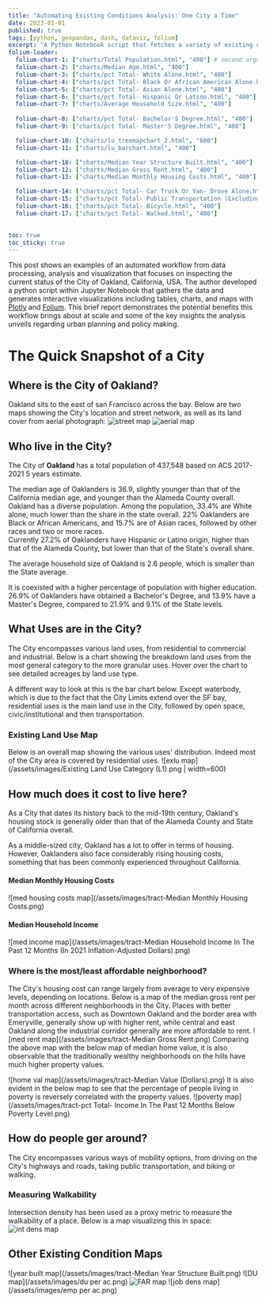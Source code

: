 ```yaml
---
title: "Automating Existing Conditions Analysis: One City a Time"
date: 2023-01-01
published: true
tags: [python, geopandas, dash, dataviz, folium]
excerpt: "A Python Notebook script that fetches a variety of existing conditions data from publicly accessible APIs and produce hundreds of production quality maps and interactive charts within seconds. Tech stack includes Python, GeoPandas, Dash, Folium, and Notebook."
folium-loader:
  folium-chart-1: ["charts/Total Population.html", "400"] # second argument is the height
  folium-chart-2: ["charts/Median Age.html", "400"] 
  folium-chart-3: ["charts/pct Total- White Alone.html", "400"] 
  folium-chart-4: ["charts/pct Total- Black Or African American Alone.html", "400"] 
  folium-chart-5: ["charts/pct Total- Asian Alone.html", "400"] 
  folium-chart-6: ["charts/pct Total- Hispanic Or Latino.html", "400"] 
  folium-chart-7: ["charts/Average Household Size.html", "400"]
  
  folium-chart-8: ["charts/pct Total- Bachelor'S Degree.html", "400"]
  folium-chart-9: ["charts/pct Total- Master'S Degree.html", "400"]

  folium-chart-10: ["charts/lu_treemapchart_2.html", "600"]
  folium-chart-11: ["charts/lu_barchart.html", "400"]

  folium-chart-18: ["charts/Median Year Structure Built.html", "400"]
  folium-chart-12: ["charts/Median Gross Rent.html", "400"]
  folium-chart-13: ["charts/Median Monthly Housing Costs.html", "400"]

  folium-chart-14: ["charts/pct Total- Car Truck Or Van- Drove Alone.html", "400"]
  folium-chart-15: ["charts/pct Total- Public Transportation (Excluding Taxicab).html", "400"]
  folium-chart-16: ["charts/pct Total- Bicycle.html", "400"]
  folium-chart-17: ["charts/pct Total- Walked.html", "400"]
  

toc: true
toc_sticky: true
---
```


This post shows an examples of an automated workflow from data processing, analysis and visualization that focuses on inspecting the current status of the City of Oakland, California, USA. The author developed a python script within Jupyter Notebook that gathers the data and generates interactive visualizations including tables, charts, and maps with [Plotly](https://plotly.com/) and [Folium](https://github.com/python-visualization/folium). This brief report demonstrates the potential benefits this workflow brings about at scale and some of the key insights the analysis unveils regarding urban planning and policy making.

# The Quick Snapshot of a City
## Where is the City of Oakland?
Oakland sits to the east of san Francisco across the bay. Below are two maps showing the City's location and street network, as well as its land cover from aerial photograph:
![street map](/assets/images/basemap-6.png)
![aerial map](/assets/images/aerial_map.png)

## Who live in the City?
The City of <b>Oakland</b> has a total population of 437,548 based on ACS 2017-2021 5 years estimate. 
<div id="folium-chart-1"></div> 
The median age of Oaklanders is 36.9, slightly younger than that of the California median age, and younger than the Alameda County overall.
<div id="folium-chart-2"></div>
Oakland has a diverse population. Among the population, 33.4% are White alone, much lower than the share in the state overall. 22% Oaklanders are Black or African Americans, and 15.7% are of Asian races, followed by other races and two or more races.
<div id="folium-chart-3"></div>
<div id="folium-chart-4"></div>
<div id="folium-chart-5"></div>
Currently 27.2% of Oaklanders have Hispanic or Latino origin, higher than that of the Alameda County, but lower than that of the State's overall share.
<div id="folium-chart-6"></div>

The average household size of Oakland is 2.6 people, which is smaller than the State average. 
<div id="folium-chart-7"></div>
It is coexisted with a higher percentage of population with higher education. 26.9% of Oaklanders have obtained a Bachelor's Degree, and 13.9% have a Master's Degree, compared to 21.9% and 9.1% of the State levels.
<div id="folium-chart-8"></div>
<div id="folium-chart-9"></div>


## What Uses are in the City?
The City encompasses various land uses, from residential to commercial and industrial. Below is a chart showing the breakdown land uses from the most general category to the more granular uses. Hover over the chart to see detailed acreages by land use type.
<div id="folium-chart-10"></div>
A different way to look at this is the bar chart below. Except waterbody, which is due to the fact that the City Limits extend over the SF bay, residential uses is the main land use in the City, followed by open space, civic/institutional and then transportation.
<div id="folium-chart-11"></div>

### Existing Land Use Map
Below is an overall map showing the various uses' distribution. Indeed most of the City area is covered by residential uses.
![exlu map](/assets/images/Existing Land Use Category (L1).png | width=600)

## How much does it cost to live here?
As a City that dates its history back to the mid-19th century, Oakland's housing stock is generally older than that of the Alameda County and State of California overall.
<div id="folium-chart-18"></div> 
As a middle-sized city, Oakland has a lot to offer in terms of housing. However, Oaklanders also face considerably rising housing costs, something that has been commonly experienced throughout California.
<div id="folium-chart-12"></div>
<div id="folium-chart-13"></div>

#### Median Monthly Housing Costs
![med housing costs map](/assets/images/tract-Median Monthly Housing Costs.png)
#### Median Household Income
![med income map](/assets/images/tract-Median Household Income In The Past 12 Months (In 2021 Inflation-Adjusted Dollars).png)


### Where is the most/least affordable neighborhood?
The City's housing cost can range largely from average to very expensive levels, depending on locations. Below is a map of the median gross rent per month across different neighborhoods in the City. Places with better transportation access, such as Downtown Oakland and the border area with Emeryville, generally show up with higher rent, while central and east Oakland along the industrial corridor generally are more affordable to rent.
![med rent map](/assets/images/tract-Median Gross Rent.png)
Comparing the above map with the below map of median home value, it is also observable that the traditionally wealthy neighborhoods on the hills have much higher property values. 

![home val map](/assets/images/tract-Median Value (Dollars).png)
It is also evident in the below map to see that the percentage of people living in poverty is reversely correlated with the property values.
![poverty map](/assets/images/tract-pct Total- Income In The Past 12 Months Below Poverty Level.png)

## How do people ger around?
The City encompasses various ways of mobility options, from driving on the City's highways and roads, taking public transportation, and biking or walking.
<div id="folium-chart-14"></div>
<div id="folium-chart-15"></div>
<div id="folium-chart-16"></div>
<div id="folium-chart-17"></div>

### Measuring Walkability
Intersection density has been used as a proxy metric to measure the walkability of a place. Below is a map visualizing this in space:
![int dens map](/assets/images/intersecti.png)

## Other Existing Condition Maps
![year built map](/assets/images/tract-Median Year Structure Built.png)
![DU map](/assets/images/du per ac.png)
![FAR map](/assets/images/FAR.png)
![job dens map](/assets/images/emp per ac.png)

